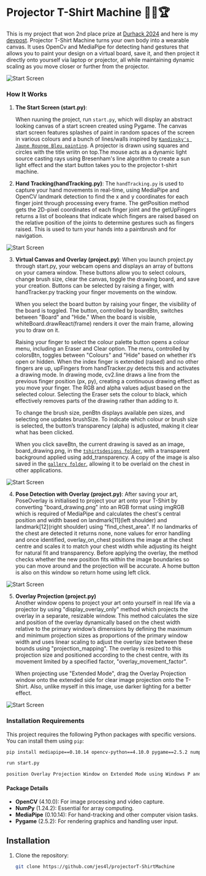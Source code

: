 # Projector T-Shirt Machine 🎨👕🏆

This is my project that won 2nd place prize at [Durhack 2024](https://durhack.com/) and here is my [devpost](https://devpost.com/software/projector-t-shirt-machine?ref_content=user-portfolio&ref_feature=in_progress). Projector T-Shirt Machine turns your own body into a wearable canvas. It uses OpenCv and MediaPipe for detecting hand gestures that allows you to paint your design on a virtual board, save it, and then project it directly onto yourself via laptop or projector, all while maintaining dynamic scaling as you move closer or further from the projector.

![Start Screen](./assets/1.png)

### How It Works

1. **The Start Screen (start.py)**: 

   When ruuning the project, run `start.py`, which will display an abstract looking canvas of a start screen created using Pygame. The canvas start screen features splashes of paint in random spaces of the screen in various colours and a bunch of lines/walls inspired by [`Kandinsky's Jaune Rounge Bleu painting`](./assets/Kandinsky_-_Jaune_Rouge_Bleu.jpeg). A projector is drawn using squares and circles with the title wriitn on top.The mouse acts as a dynamic light source casting rays using Bresenham's line algorithm to create a sun light effect and the start button takes you to the projector t-shirt machine.
   
2. **Hand Tracking(handTracking.py)**:
   The `handTracking.py` is used to capture your hand movements in real-time, using MediaPipe and OpenCV landmark detection to find the x and y coordinates for each finger joint through processing every frame. The getPosition method gets the 2D-pixel coordinates of each finger joint and the getUpFingers returns a list of booleans that indicate which fingers are raised based on the relative position of the joints to determine gestures such as fingers raised. This is used to turn your hands into a paintbrush and for navigation.
   
![Start Screen](./assets/2.jpg)
   
3. **Virtual Canvas and Overlay (project.py)**:
   When you launch project.py through start.py, your webcam opens and displays an array of buttons on your camera window. These buttons allow you to select colours, change brush size, clear the canvas, toggle the drawing board, and save your creation. Buttons can be selected by raising a finger, with handTracker.py tracking your finger movements on the window.

   When you select the board button by raising your finger, the visibility of the board is toggled. The button, controlled by boardBtn, switches between "Board" and "Hide." When the board is visible, whiteBoard.drawReact(frame) renders it over the main frame, allowing you to draw on it.

   Raising your finger to select the colour palette button opens a colour menu, including an Eraser and Clear option. The menu, controlled by colorsBtn, toggles between "Colours" and "Hide" based on whether it’s open or hidden. When the index finger is extended (raised) and no other fingers are up, upFingers from handTracker.py detects this and activates a drawing mode. In drawing mode, cv2.line draws a line from the previous finger position (px, py), creating a continuous drawing effect as you move your finger. The RGB and alpha values adjust based on the selected colour. Selecting the Eraser sets the colour to black, which effectively removes parts of the drawing rather than adding to it.

   To change the brush size, penBtn displays available pen sizes, and selecting one updates brushSize. To indicate which colour or brush size is selected, the button’s transparency (alpha) is adjusted, making it clear what has been clicked.

   When you click saveBtn, the current drawing is saved as an image, board_drawing.png, in the [`tshirtsdesigns folder`](./tshirtsdesigns), with a transparent background applied using add_transparency. A copy of the image is also saved in the [`gallery folder`](./tshirtsdesigns/gallery), allowing it to be overlaid on the chest in other applications.

![Start Screen](./assets\3.jpg)

4. **Pose Detection with Overlay (project.py)**:
   After saving your art, PoseOverlay is initialised to project your art onto your T-Shirt by converting "board_drawing.png" into an RGB format using imgRGB which is required of MediaPipe and calculates the chest's central position and width based on landmark[11](left shoulder) and landmark[12](right shoulder) using "find_chest_area". If no landmarks of the chest are detected it returns none, none values for error handling and once identified, overlay_on_chest positions the image at the chest centre and scales it to match your chest width while adjusting its height for natural fit and transparency. Before applying the overlay, the method checks whether the new position fits within the image boundaries so you can move around and the projection will be accurate. A home button is also on this window so return home using left click.

![Start Screen](./assets/4.jpg)

5. **Overlay Projection (project.py)**   
   Another window opens to project your art onto yourself in real life via a projector by using "display_overlay_only" method which projects the overlay in a separate, resizable window. This method calculates the size and position of the overlay dynamically based on the chest width relative to the primary window’s dimensions by defining the maximum and minimum projection sizes as proportions of the primary window width and uses linear scaling to adjust the overlay size between these bounds using "projection_mapping". The overlay is resized to this projection size and positioned according to the chest centre, with its movement limited by a specified factor, "overlay_movement_factor". 

   When projecting use "Extended Mode", drag the Overlay Projection window onto the extended side for clear image projection onto the T-Shirt. Also, unlike myself in this image, use darker lighting for a better effect.

![Start Screen](./assets/5.jpg)

### Installation Requirements

This project requires the following Python packages with specific versions. You can install them using `pip`:

```bash
pip install mediapipe==0.10.14 opencv-python==4.10.0 pygame==2.5.2 numpy==1.24.2

run start.py

position Overlay Projection Window on Extended Mode using Windows P and Drag it onto the extended side and use Darker Lighting
```

#### Package Details

- **OpenCV** (4.10.0): For image processing and video capture.
- **NumPy** (1.24.2): Essential for array computing.
- **MediaPipe** (0.10.14): For hand-tracking and other computer vision tasks.
- **Pygame** (2.5.2): For rendering graphics and handling user input.

## Installation

1. Clone the repository:
   ```bash
   git clone https://github.com/jes4l/projectorT-ShirtMachine
   ```
